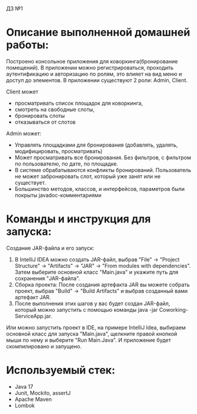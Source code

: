 ДЗ №1
# Описание выполненной домашней работы:
Построено консольное приложения для коворкинга(бронирование помещений). 
В приложении можно регистрироваться, проходить аутентификацию и авторизацию по ролям, это влияет на вид меню и доступ до элементов.
В приложении существуют 2 роли: Admin, Client. 

Client может 
- просматривать список площадок для коворкинга,
- смотреть на свободные слоты,
- бронировать слоты
- отказываться от слотов

Admin может:
- Управлять площадками для бронирования (добавлять, удалять, модифицировать, просматривать)
- Может просматривать все бронирования. Без фильтров, с фильтром по пользователю, по дате, по площадке.
- В системе обрабатываются конфликты бронирований. Пользователь не может забронировать слот, который уже занят или не существует.
- Большинство методов, классов, и интерфейсов, параметров были покрыты javadoc-комментариями

# Команды и инструкция для запуска: 
Создание JAR-файла и его запуск: 
1) В IntelliJ IDEA можно создать JAR-файл, выбрав "File" -> "Project Structure" -> "Artifacts" -> "JAR" -> "From modules with dependencies". Затем выберите основной класс "Main.java" и укажите путь для сохранения "JAR-файла".
2) Сборка проекта: После создания артефакта JAR вы можете собрать проект, выбрав "Build" -> "Build Artifacts" и выбрав созданный вами артефакт JAR.
3) После выполнения этих шагов у вас будет создан JAR-файл, который можно запустить с помощью команды
   java -jar Coworking-ServiceApp.jar.

Или можно запустить проект в IDE, на примере IntelliJ Idea, выбираем основной класс для запуска "Main.java", щелкните правой кнопкой мыши по нему и выберите "Run Main.Java". И приложение будет скомпилировано и запущено.

# Используемый стек:
+ Java 17
+ Junit, Mockito, assertJ
+ Apache Maven
+ Lombok
